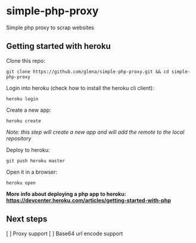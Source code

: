 simple-php-proxy
================

Simple php proxy to scrap websites

Getting started with heroku
---------------------------

Clone this repo: 
```
git clone https://github.com/glena/simple-php-proxy.git && cd simple-php-proxy
```

Login into heroku (check how to install the heroku cli client):
```
heroku login
```
  
Create a new app: 
```  
heroku create
```  
  *Note: this step will create a new app and will add the remote to the local repository*
  
Deploy to heroku:
```
git push heroku master
```

Open it in a browser:
```
heroku open
```

**More info about deploying a php app to heroku: https://devcenter.heroku.com/articles/getting-started-with-php**

Next steps
----------

[ ] Proxy support
[ ] Base64 url encode support
